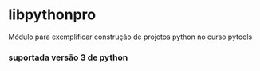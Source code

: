 # libpythonpro
Módulo para exemplificar construção de projetos python no curso pytools

### suportada versão 3 de python 